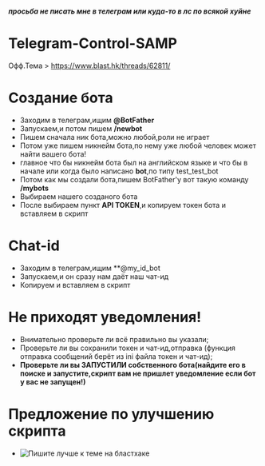 # 
***просьба не писать мне в телеграм или куда-то в лс по всякой хуйне***

# Telegram-Control-SAMP
  Офф.Тема > https://www.blast.hk/threads/62811/

# Создание бота 
  
  * Заходим в телеграм,ищим **@BotFather**
  * Запускаем,и потом пишем **/newbot**
  * Пишем сначала ник бота,можно любой,роли не играет
  * Потом уже пишем никнейм бота,по нему уже любой человек может найти вашего бота!
  * главное что бы никнейм бота был на английском языке и что бы в начале или когда было написано **bot**,по типу test_test_bot
  * Потом как мы создали бота,пишем BotFather'y вот такую команду **/mybots**
  * Выбираем нашего созданого бота
  * После выбираем пункт **API TOKEN**,и копируем токен бота и вставляем в скрипт
  
# Chat-id
  * Заходим в телеграм,ищим **@my_id_bot
  * Запускаем,и он сразу нам даёт наш чат-ид
  * Копируем и вставляем в скрипт
  
# Не приходят уведомления!
  * Внимательно проверьте ли всё правильно вы указали;
  * Проверьте ли вы сохранили токен и чат-ид,отправка (функция отправка сообщений берёт из ini файла токен и чат-ид);
  * **Проверьте ли вы ЗАПУСТИЛИ собственного бота(найдите его в поиске и запустите,скрипт вам не пришлет уведомление если бот у вас не запущен!)**
  
# Предложение по улучшению скрипта
  * ![Пишите лучше к теме на бластхаке](https://www.blast.hk/threads/62811/)
